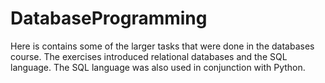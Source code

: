 # DatabaseProgramming

Here is contains some of the larger tasks that were done in the databases course.
The exercises introduced relational databases and the SQL language. The SQL language was also used in conjunction with Python.

